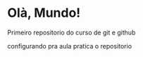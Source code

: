 # Olà, Mundo!
  Primeiro repositorio do curso de git e github

 configurando pra aula pratica  o repositorio
 